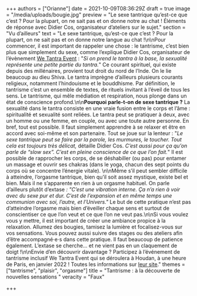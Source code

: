 +++
authors = ["Orianne"]
date = 2021-10-09T08:36:29Z
draft = true
image = "/media/uploads/bougie.jpg"
preview = "Le sexe tantrique qu’est-ce que c’est&nbsp;? Pour la plupart, on ne sait pas et on donne notre au chat&nbsp;! Éléments de réponse avec Didier Cos, organisateur d’ateliers sur le sujet."
section = "Vu d’ailleurs"
text = "Le sexe tantrique, qu’est-ce que c’est&nbsp;? Pour la plupart, on ne sait pas et on donne notre langue au chat&nbsp;!\n\nPour commencer, il est important de rappeler une chose&nbsp;: le tantrisme, c’est bien plus que simplement du sexe, comme l’explique Didier Cos, organisateur de l’évènement [We Tantra Event](https://www.wetantraevent.com/)&nbsp;: \"_Si on prend le tantra à la base, la sexualité représente une petite partie du tantra._\" Ce courant spirituel, qui existe depuis des millénaires, provient tout droit du nord de l’Inde. On le lie beaucoup au dieu Shiva. Le tantra imprègne d’ailleurs plusieurs courants religieux, notamment l’hindouisme et le bouddhisme. Par définition, le tantrisme c’est un ensemble de textes, de rituels invitant à l’éveil de tous les sens. Le tantrisme, qui mêle médiation et respiration, nous plonge dans un état de conscience profond.\n\n**Pourquoi parle-t-on de sexe tantrique&nbsp;?** La sexualité dans le tantra consiste en une vraie fusion entre le corps et l’âme&nbsp;: spiritualité et sexualité sont reliées. Le tantra peut se pratiquer à deux, avec un homme ou une femme, en couple, ou avec une toute autre personne. En bref, tout est possible. Il faut simplement apprendre à se relaxer et être en accord avec soi-même et son partenaire. Tout se joue sur la lenteur&nbsp;: \"_Le sexe tantrique peut se faire par la parole, les murmures, le toucher. Tout cela est toujours très délicat,_ détaille Didier Cos. _C’est aussi pour ça qu’on parle de &ldquo;slow sex&rdquo;. C’est en pleine conscience de ce que l’on fait._\" Il est possible de rapprocher les corps, de se déshabiller (ou pas) pour entamer un massage et ouvrir ses chakras (dans le yoga, chacun des sept points du corps où se concentre l’énergie vitale). \n\nMême s’il peut sembler difficile à atteindre, l’orgasme tantrique, bien qu’il soit assez mystique, existe bel et bien. Mais il ne s’apparente en rien à un orgasme habituel. On parle d’ailleurs plutôt d’extase _: \"C’est une vibration interne. Ça n’a rien à voir avec du sexe pur et dur. C’est de l’expansion et en même temps une communion avec soi, l’autre, et l’Univers.\"_ Le but de cette pratique n’est pas d’atteindre l’orgasme mais bien d’éveiller chaque sens et surtout de conscientiser ce que l’on veut et ce que l’on ne veut pas.\n\nSi vous voulez vous y mettre, il est important de créer une ambiance propice à la relaxation. Allumez des bougies, tamisez la lumière et focalisez-vous sur vos sensations. Vous pouvez aussi suivre des stages ou des ateliers afin d’être accompagné⋅e⋅s dans cette pratique. Il faut beaucoup de patience également. L’extase se cherche… et ne vient pas en un claquement de doigt&nbsp;!\n\nEnvie d’en découvrir davantage&nbsp;? Participez à l’événement de tantrisme inclusif We Tantra Event qui se déroulera à Houdan, à une heure de Paris, en janvier 2022&nbsp;! Toutes les informations sur [leur site](https://www.wetantraevent.com/)."
themes = ["tantrisme", "plaisir", "orgasme"]
title = "Tantrisme&nbsp;: à la découverte de nouvelles sensations "
veracity = "Faux"

+++
